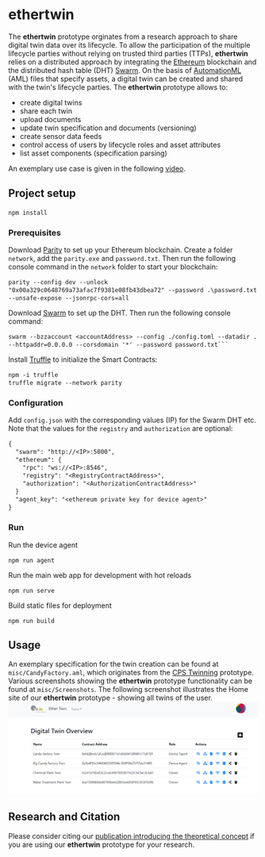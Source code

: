# ethertwin
The **ethertwin** prototype orginates from a research approach to share digital twin data over its lifecycle.
To allow the participation of the multiple lifecycle parties without relying on trusted third parties (TTPs), **ethertwin** relies on a distributed approach by integrating the [Ethereum](ethereum.org) blockchain and the distributed hash table (DHT) [Swarm](swarm.ethereum.org).
On the basis of [AutomationML](https://www.automationml.org/) (AML) files that specify assets, a digital twin can be created and shared with the twin's lifecycle parties.
The **ethertwin** prototype allows to:
- create digital twins
- share each twin  
- upload documents
- update twin specification and documents (versioning)
- create sensor data feeds
- control access of users by lifecycle roles and asset attributes
- list asset components (specification parsing)

An exemplary use case is given in the following [video](https://drive.google.com/open?id=1Bq8xNVj2TEluJ3_-DK3eLaDQvqv9rLQ8).

## Project setup
```
npm install
```

### Prerequisites

Download [Parity](https://github.com/paritytech/parity-ethereum/releases) to set up your Ethereum blockchain. Create a folder `network`, add the `parity.exe` and `password.txt`.
Then run the following console command in the `network` folder to start your blockchain:
```
parity --config dev --unlock "0x00a329c0648769a73afac7f9381e08fb43dbea72" --password .\password.txt --unsafe-expose --jsonrpc-cors=all
```

Download [Swarm](https://swarm.ethereum.org/downloads/) to set up the DHT. 
Then run the following console command:
```
swarm --bzzaccount <accountAddress> --config ./config.toml --datadir . --httpaddr=0.0.0.0 --corsdomain '*' --password password.txt```
```

Install [Truffle](https://github.com/trufflesuite/truffle) to initialize the Smart Contracts:
```
npm -i truffle
truffle migrate --network parity
```

### Configuration
Add `config.json` with the corresponding values (IP) for the Swarm DHT etc.
Note that the values for the `registry` and `authorization` are optional:
```
{
  "swarm": "http://<IP>:5000",
  "ethereum": {
    "rpc": "ws://<IP>:8546",
    "registry": "<RegistryContractAddress>",
    "authorization": "<AuthorizationContractAddress>"
  }
  "agent_key": "<ethereum private key for device agent>"
}
```

### Run
Run the device agent
```
npm run agent
```

Run the main web app for development with hot reloads
```
npm run serve
```

Build static files for deployment
```
npm run build
```

## Usage
An exemplary specification for the twin creation can be found at `misc/CandyFactory.aml`, which originates from the [CPS Twinning](https://github.com/sbaresearch/cps-twinning) prototype. 
Various screenshots showing the **ethertwin** prototype functionality can be found at `misc/Screenshots`. The following screenshot illustrates the Home site of our
**ethertwin** prototype - showing  all twins of the user.
![Start page of the **ethertwin** prototype](./misc/Screenshots/Screenshot_Home.PNG "Start page of the **ethertwin** prototype")


## Research and Citation
Please consider citing our [publication introducing the theoretical concept](https://link.springer.com/chapter/10.1007/978-3-030-22479-0_15) 
if you are using our **ethertwin** prototype for your research. 
